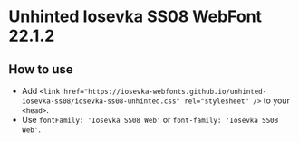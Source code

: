 # Unhinted Iosevka SS08 WebFont 22.1.2

## How to use

- Add `<link href="https://iosevka-webfonts.github.io/unhinted-iosevka-ss08/iosevka-ss08-unhinted.css" rel="stylesheet" />` to your `<head>`.
- Use `fontFamily: 'Iosevka SS08 Web'` or `font-family: 'Iosevka SS08 Web'`.
